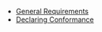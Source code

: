 - [General Requirements](general-requirements.html)
- [Declaring Conformance](declaring-conformance.html)








